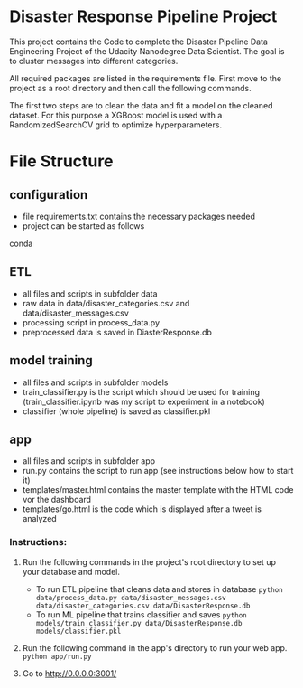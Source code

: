 # Disaster Response Pipeline Project

This project contains the Code to complete the Disaster Pipeline Data Engineering Project of the Udacity Nanodegree Data Scientist. The goal is to cluster messages into different categories. 

All required packages are listed in the requirements file. First move to the project as a root directory and then call the following commands.

The first two steps are to clean the data and fit a model on the cleaned dataset. For this purpose a XGBoost model is used with a RandomizedSearchCV grid to optimize hyperparameters.

# File Structure

## configuration 
- file requirements.txt contains the necessary packages needed
- project can be started as follows

conda 


## ETL 
- all files and scripts in subfolder data
- raw data in data/disaster_categories.csv and data/disaster_messages.csv
- processing script in process_data.py 
- preprocessed data is saved in DiasterResponse.db

## model training
- all files and scripts in subfolder models 
- train_classifier.py is the script which should be used for training (train_classifier.ipynb was my script to experiment in a notebook)
- classifier (whole pipeline) is saved as classifier.pkl

## app
- all files and scripts in subfolder app 
- run.py contains the script to run app (see instructions below how to start it)
- templates/master.html contains the master template with the HTML code vor the dashboard
- templates/go.html is the code which is displayed after a tweet is analyzed


### Instructions:
1. Run the following commands in the project's root directory to set up your database and model.

    - To run ETL pipeline that cleans data and stores in database
        `python data/process_data.py data/disaster_messages.csv data/disaster_categories.csv data/DisasterResponse.db`
    - To run ML pipeline that trains classifier and saves
        `python models/train_classifier.py data/DisasterResponse.db models/classifier.pkl`

2. Run the following command in the app's directory to run your web app.
    `python app/run.py`

3. Go to http://0.0.0.0:3001/


